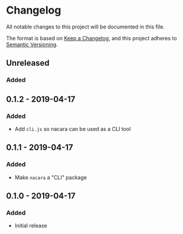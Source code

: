 # Changelog
All notable changes to this project will be documented in this file.

The format is based on [Keep a Changelog](https://keepachangelog.com/en/1.0.0/),
and this project adheres to [Semantic Versioning](https://semver.org/spec/v2.0.0.html).

## Unreleased

### Added

## 0.1.2 - 2019-04-17

### Added

* Add `cli.js` so nacara can be used as a CLI tool

## 0.1.1 - 2019-04-17

### Added

* Make `nacara` a "CLI" package

## 0.1.0 - 2019-04-17

### Added

* Initial release
